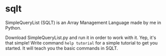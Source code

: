 # sqlt
SimpleQueryList (SQLT) is an Array Management Language made by me in Python.

Download SimpleQueryList.py and run it in order to work with it. Yep, it's that simple!
Write command `help tutorial` for a simple tutorial to get you started. It will teach you the basic commands in SQLT.
